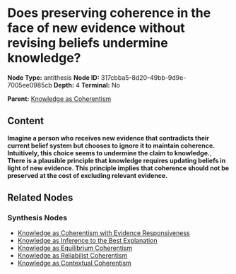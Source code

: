 # Does preserving coherence in the face of new evidence without revising beliefs undermine knowledge?

**Node Type:** antithesis
**Node ID:** 317cbba5-8d20-49bb-9d9e-7005ee0985cb
**Depth:** 4
**Terminal:** No

**Parent:** [Knowledge as Coherentism](knowledge-as-coherentism-synthesis-2b5ab475-7731-47aa-87e2-6e85b0c689d5.md)

## Content

**Imagine a person who receives new evidence that contradicts their current belief system but chooses to ignore it to maintain coherence. Intuitively, this choice seems to undermine the claim to knowledge.**, **There is a plausible principle that knowledge requires updating beliefs in light of new evidence. This principle implies that coherence should not be preserved at the cost of excluding relevant evidence.**

## Related Nodes

### Synthesis Nodes

- [Knowledge as Coherentism with Evidence Responsiveness](knowledge-as-coherentism-with-evidence-responsiveness-synthesis-06b53899-bfa6-4440-b738-b8384bae22c2.md)
- [Knowledge as Inference to the Best Explanation](knowledge-as-inference-to-the-best-explanation-synthesis-6b91a276-0d22-4e4a-b42d-7316811bce86.md)
- [Knowledge as Equilibrium Coherentism](knowledge-as-equilibrium-coherentism-synthesis-4504e5ae-c633-4193-94e1-55ed74d9bca9.md)
- [Knowledge as Reliabilist Coherentism](knowledge-as-reliabilist-coherentism-synthesis-c979256d-9b75-4d09-b951-184b1ab57053.md)
- [Knowledge as Contextual Coherentism](knowledge-as-contextual-coherentism-synthesis-6ad8f08b-45e5-4e1e-bdf5-1f0d3d9f671d.md)
